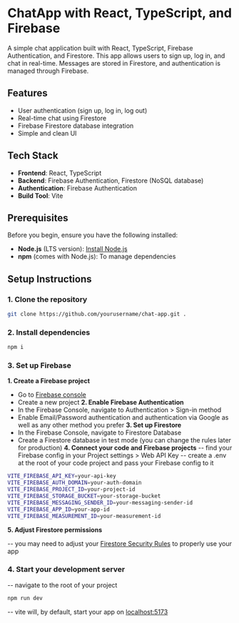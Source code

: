 # ChatApp with React, TypeScript, and Firebase

A simple chat application built with React, TypeScript, Firebase Authentication, and Firestore. This app allows users to sign up, log in, and chat in real-time. Messages are stored in Firestore, and authentication is managed through Firebase.

## Features

- User authentication (sign up, log in, log out)
- Real-time chat using Firestore
- Firebase Firestore database integration
- Simple and clean UI

## Tech Stack

- **Frontend**: React, TypeScript
- **Backend**: Firebase Authentication, Firestore (NoSQL database)
- **Authentication**: Firebase Authentication
- **Build Tool**: Vite

## Prerequisites

Before you begin, ensure you have the following installed:

- **Node.js** (LTS version): [Install Node.js](https://nodejs.org/)
- **npm** (comes with Node.js): To manage dependencies

## Setup Instructions

### 1. Clone the repository

```bash
git clone https://github.com/yourusername/chat-app.git .
```

### 2. Install dependencies
```bash
npm i
```

### 3. Set up Firebase
**1. Create a Firebase project**
- Go to [Firebase console](https://console.firebase.google.com/)
- Create a new project
**2. Enable Firebase Authentication**
- In the Firebase Console, navigate to Authentication > Sign-in method
- Enable Email/Password authentication and authentication via Google as well as any other method you prefer
**3. Set up Firestore**
- In the Firebase Console, navigate to Firestore Database
- Create a Firestore database in test mode (you can change the rules later for production)
**4. Connect your code and Firebase projects**
-- find your Firebase config in your Project settings > Web API Key
-- create a .env at the root of your code project and pass your Firebase config to it
```bash
VITE_FIREBASE_API_KEY=your-api-key
VITE_FIREBASE_AUTH_DOMAIN=your-auth-domain
VITE_FIREBASE_PROJECT_ID=your-project-id
VITE_FIREBASE_STORAGE_BUCKET=your-storage-bucket
VITE_FIREBASE_MESSAGING_SENDER_ID=your-messaging-sender-id
VITE_FIREBASE_APP_ID=your-app-id
VITE_FIREBASE_MEASUREMENT_ID=your-measurement-id
```

**5. Adjust Firestore permissions**

-- you may need to adjust your [Firestore Security Rules](https://firebase.google.com/docs/firestore/security/get-started?hl=en) to properly use your app

### 4. Start your development server
-- navigate to the root of your project
```bash
npm run dev
```
-- vite will, by default, start your app on [localhost:5173](http://localhost:5173)

